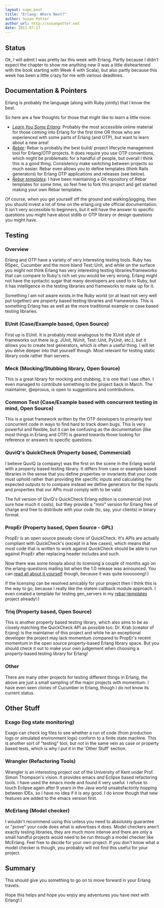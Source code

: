 ```yaml
---
layout: supo_post
title: "Erlang: Where Next?"
author: Susan Potter
author_url: http://susanpotter.net
date: 2011-07-17
---
```


## Status

Ok, I will admit I was pretty lax this week with Erlang. Partly because I 
didn't expect the chapter to show me anything new (I was a little disheartened 
with the book starting with Week 4 with Scala), but also partly because this
week has been a little crazy for me with various deadlines.

## Documentation & Pointers

Erlang is probably the language (along with Ruby jointly) that I know the best.

So here are a few thoughts for those that might like to learn a little more:

* *[Learn You Some Erlang](http://learnyousomeerlang.com):* Probably the most 
accessible online material for those coming into Erlang for the first time OR
those who are experienced with some parts of Erlang (and OTP), but want to learn
about a new area!
* *[Rebar](http://github.com/basho/rebar):* Rebar is probably the best build/
project lifecycle management tool for Erlang/OTP projects. It does require you 
use OTP conventions, which might be problematic for a handful of people, but 
overall I think this is a good thing. Consistency make switching between 
projects so much easier. Rebar even allows you to define templates (think Rails 
generators) for Erlang OTP applications and releases (see below).
* *[Rebar templates](http://github.com/mbbx6spp/rebar-templates):* I have been 
maintaining a Git repository of Rebar templates for some time, so feel free to 
fork this project and get started making your own Rebar templates.

Of course, when you get yourself off the ground and walking/jogging, then you 
should invest a lot of time on the erlang.org site official documentation. It 
isn't very accessible to beginners, but it will have the answer to specific 
questions you might have about stdlib or OTP library or design questions you 
might have.

## Testing

### Overview

Erlang and OTP have a variety of very interesting testing tools.
Ruby has RSpec, Cucumber and the more bland Test::Unit, and while on the surface 
you might not think Erlang has very interesting testing libraries/frameworks that
can compare to Ruby's rich set you would be very wrong. Erlang might not have the 
syntactic sugar that many developers are used to in Ruby, but it has intelligence 
in the testing libraries and frameworks to make up for it. 

Something I am not aware exists in the Ruby world (or at least not very well put 
together) are property based testing libraries and frameworks. This is something 
Erlang has as well as the more traditional example or case based testing libraries.

### EUnit (Case/Example based, Open Source)

First up is EUnit. It is probably most analogous to the XUnit style of frameworks 
out there (e.g. JUnit, NUnit, Test::Unit, PyUnit, etc.), but it allows you to 
create test generators, which is often a useful thing. I will let you delve 
deeper into that yourself though. Most relevant for testing static library code
rather than servers.

### Meck (Mocking/Stubbing library, Open Source)

This is a great library for mocking and stubbing, it is one that I use often. 
I even managed to contribute something to the project back in March. The 
maintainer, @eproxus, is open to suggestions and contributions.

### Common Test (Case/Example based with concurrent testing in mind, Open Source)

This is a great framework written by the OTP developers to primarily test 
concurrent code in ways to find hard to track down bugs. This is very powerful
and flexible, but it can be confusing as the documentation (like most things 
in Erlang and OTP) is geared towards those looking for reference or answers 
to specific questions.

### QuviQ's QuickCheck (Property based, Commercial)

I believe QuviQ (a company) was the first on the scene in the Erlang world with 
a property based testing library. It differs from case or example based libraries 
in the sense that you define properties or invariants that your code must uphold
rather than providing the specific inputs and calculating the expected outputs to 
to compare instead we define generators for the inputs and properties that our 
APIs must comply with to be valid.

The full version of QiviQ's QuickCheck Erlang edition is commercial (not sure 
how much it costs), but they provide a "mini" version for Erlang free of charge 
and free to distribute with your code (to, say, your clients) in binary format.

### PropEr (Property based, Open Source - GPL)

PropEr is an open source pseudo clone of QuickCheck. It's APIs are actually 
compliant with QuickCheck's (except in a few cases), which means that most 
code that is written to work against QuickCheck should be able to run against 
PropEr after replacing header includes and such.

Now there was some hoopla about its licensing a couple of months ago on the 
erlang-questions mailing list when the 1.0 release was announced. You can 
[read all about it yourself](http://erlang.org/pipermail/erlang-questions/2011-June/thread.html#59310) 
though, because it was quite loooooong!:)

If the licensing can be resolved amicably for your project then I think 
this is the way to go, because I really like the statem callback module approach.
I even created a template for testing gen_servers in my 
[rebar-templates](http://github.com/mbbx6spp/rebar-templates) project already!:)

### Triq (Property based, Open Source)

This is another property based testing library, which also aims to be as closely 
matching the QuickCheck API as possible too. Dr. Krab (creator of Erjang) is the 
maintainer of this project and while he an exceptional developer the project may 
lack momentum compared to PropEr's recent momentum in the open source 
property-based Erlang library space. But you should check it out to make your own 
judgement when choosing a property-based testing library for Erlang!

### Other

There are many other projects for testing different things in Erlang, the above 
are just a small sampling of the major projects with momentum. I have even 
seen clones of Cucumber in Erlang, though I do not know its current status.

## Other Stuff

### Exago (log state monitoring)

Exago can check log files to see whether a run of code (from production logs or 
simulated environment logs) conform to a finite state machine. This is another 
sort of "testing" tool, but not in the same vein as case or property based tests,
which is why I put it in the 'Other Stuff' section.

### Wrangler (Refactoring Tools)

Wrangler is an interesting project out of the University of Kent under Prof. 
Simon Thompson's vision. It provides emacs *and* Eclipse based refactoring 
tools. I have used the emacs mode and found it very useful. I refuse to 
touch Eclipse again after 9 years in the Java world unsatisfactorily hopping 
between IDEs, so I have no idea if it is any good. I do know though that new 
features are added to the emacs version first.

### McErlang (Model checker)

I wouldn't recommend using this unless you need to absolutely guarantee or "prove"
your code does what is advertises it does.  Model checkers aren't exactly testing 
libraries, they are much more intense and there are only a small handful projects
would need to be run through a model checker like McErlang. Feel free to decide 
for your own project. If you don't know what a model checker is though, you 
probably will not find this useful for your project.

## Summary

This should give you something to go on to move forward in your Erlang travels.

Hope this helps and hope you enjoy any adventures you have next with Erlang!:)
